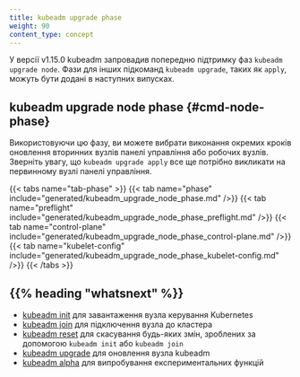```yaml
---
title: kubeadm upgrade phase
weight: 90
content_type: concept
---
```


У версії v1.15.0 kubeadm запровадив попередню підтримку фаз `kubeadm upgrade node`. Фази для інших підкоманд `kubeadm upgrade`, таких як `apply`, можуть бути додані в наступних випусках.

## kubeadm upgrade node phase {#cmd-node-phase}

Використовуючи цю фазу, ви можете вибрати виконання окремих кроків оновлення вторинних вузлів панелі управління або робочих вузлів. Зверніть увагу, що `kubeadm upgrade apply` все ще потрібно викликати на первинному вузлі панелі управління.

{{< tabs name="tab-phase" >}}
{{< tab name="phase" include="generated/kubeadm_upgrade_node_phase.md" />}}
{{< tab name="preflight" include="generated/kubeadm_upgrade_node_phase_preflight.md" />}}
{{< tab name="control-plane" include="generated/kubeadm_upgrade_node_phase_control-plane.md" />}}
{{< tab name="kubelet-config" include="generated/kubeadm_upgrade_node_phase_kubelet-config.md" />}}
{{< /tabs >}}

## {{% heading "whatsnext" %}}

* [kubeadm init](/docs/reference/setup-tools/kubeadm/kubeadm-init/) для завантаження вузла керування Kubernetes
* [kubeadm join](/docs/reference/setup-tools/kubeadm/kubeadm-join/) для підключення вузла до кластера
* [kubeadm reset](/docs/reference/setup-tools/kubeadm/kubeadm-reset/) для скасування будь-яких змін, зроблених за допомогою `kubeadm init` або `kubeadm join`
* [kubeadm upgrade](/docs/reference/setup-tools/kubeadm/kubeadm-upgrade/) для оновлення вузла kubeadm
* [kubeadm alpha](/docs/reference/setup-tools/kubeadm/kubeadm-alpha/) для випробування експериментальних функцій
